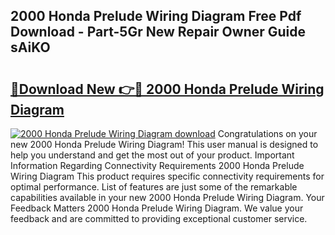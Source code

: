 ## 2000 Honda Prelude Wiring Diagram Free Pdf Download - Part-5Gr New Repair Owner Guide sAiKO

# <h2><a href="http://dftmris.blite.top/?on=2000+Honda+Prelude+Wiring+Diagram">🔗Download New 👉🔴 2000 Honda Prelude Wiring Diagram</a></h2>

[![2000 Honda Prelude Wiring Diagram download](https://i.imgur.com/lujVjoI.png)](http://dftmris.blite.top/?on=2000+Honda+Prelude+Wiring+Diagram)
Congratulations on your new 2000 Honda Prelude Wiring Diagram! This user manual is designed to help you understand and get the most out of your product. Important Information Regarding Connectivity Requirements 2000 Honda Prelude Wiring Diagram This product requires specific connectivity requirements for optimal performance. List of features are just some of the remarkable capabilities available in your new 2000 Honda Prelude Wiring Diagram. Your Feedback Matters 2000 Honda Prelude Wiring Diagram. We value your feedback and are committed to providing exceptional customer service.
